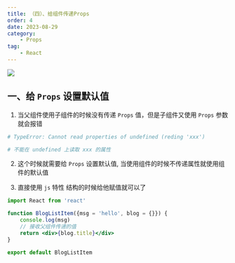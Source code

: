```yaml
---
title: （四）、给组件传递Props
order: 4
date: 2023-08-29
category:
    - Props
tag: 
    - React
---
```


![](https://image.zswei.xyz/img/20230828152152.png)

## 一、给 `Props` 设置默认值
1. 当父组件使用子组件的时候没有传递 `Props` 值，但是子组件又使用 `Props` 参数就会报错
```sh
# TypeError: Cannot read properties of undefined (reding 'xxx')

# 不能在 undefined 上读取 xxx 的属性
```

2. 这个时候就需要给 `Props` 设置默认值, 当使用组件的时候不传递属性就使用组件的默认值

3. 直接使用 `js` 特性 结构的时候给他赋值就可以了
```jsx
import React from 'react'

function BlogListItem({msg = 'hello', blog = {}}) {
    console.log(msg)
    // 接收父组件传递的值
    return <div>{blog.title}</div>
}

export default BlogListItem
```